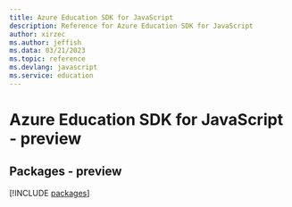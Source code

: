```yaml
---
title: Azure Education SDK for JavaScript
description: Reference for Azure Education SDK for JavaScript
author: xirzec
ms.author: jeffish
ms.data: 03/21/2023
ms.topic: reference
ms.devlang: javascript
ms.service: education
---
```

# Azure Education SDK for JavaScript - preview
## Packages - preview
[!INCLUDE [packages](education-index.md)]